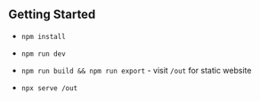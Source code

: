 ## Getting Started

- `npm install`
- `npm run dev`

- `npm run build && npm run export` - visit `/out` for static website
- `npx serve /out`

